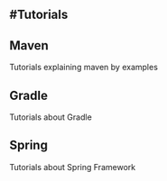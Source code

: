 #Tutorials
----------

## Maven

Tutorials explaining maven by examples

## Gradle

Tutorials about Gradle

## Spring

Tutorials about Spring Framework
